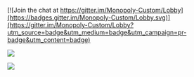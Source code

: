 
[![Join the chat at https://gitter.im/Monopoly-Custom/Lobby](https://badges.gitter.im/Monopoly-Custom/Lobby.svg)](https://gitter.im/Monopoly-Custom/Lobby?utm_source=badge&utm_medium=badge&utm_campaign=pr-badge&utm_content=badge)

![](Images/homescreen.jpeg)

![](Images/boardimg.jpg)
